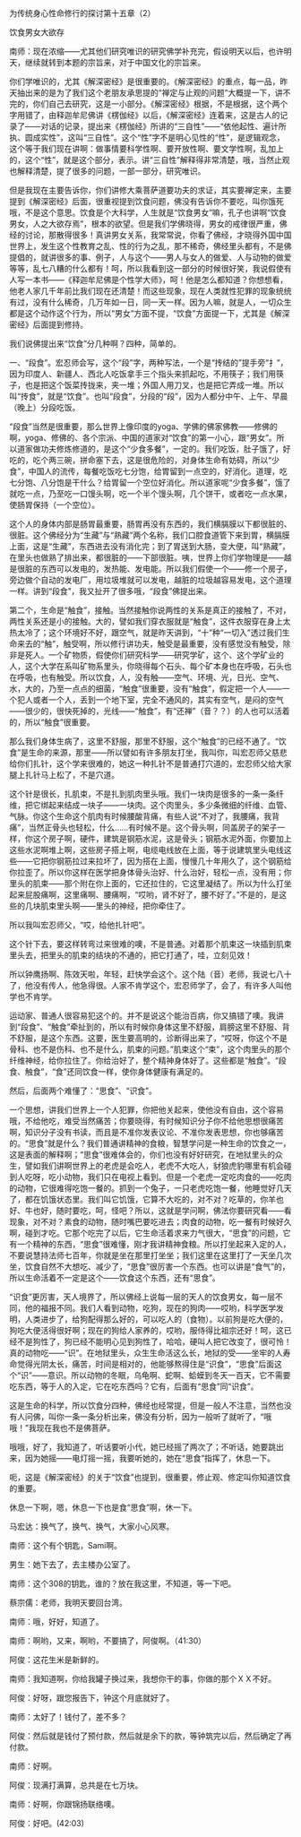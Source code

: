 为传统身心性命修行的探讨第十五章（2）

饮食男女大欲存

南师：现在浓缩——尤其他们研究唯识的研究佛学补充完，假设明天以后，也许明天，继续就转到本题的宗旨来，对于中国文化的宗旨来。

你们学唯识的，尤其《解深密经》是很重要的。《解深密经》的重点，每一品，昨天抽出来的是为了我们这个老朋友承思提的“禅定与止观的问题”大概提一下，讲不完的，你们自己去研究，这是一小部分。《解深密经》根据，不是根据，这个两个字用错了，由释迦牟尼佛讲《楞伽经》以后，《解深密经》连着来，这是古人的记录了——对话的记录，提出来《楞伽经》所讲的“三自性”——“依他起性、遍计所执、圆成实性”，这叫“三自性”。这个“性”字不是明心见性的“性”，是逻辑观念，这个等于我们现在讲啊：做事情要科学性啊、要开放性啊、要文学性啊，乱加上的，这个“性”，就是这个部分，表示。讲“三自性”解释得非常清楚，哦，当然止观也解释清楚，提了很多的问题，一部一部分，研究唯识。

但是我现在主要告诉你，你们讲修大乘菩萨道要功夫的求证，其实要禅定来，主要提到《解深密经》后面，很重视提到饮食问题，佛没有告诉你不要吃，叫你饿死哦，不是这个意思。饮食是个大科学，人生就是“饮食男女”嘛，孔子也讲啊“饮食男女，人之大欲存焉”，根本的欲望。但是我们学佛晓得，男女的戒律很严重，佛经的讨论，那散得很多！真讲男女关系，我常常说，你看了佛经，才晓得外国中国世界上，发生这个性教育之乱、性的行为之乱，那不稀奇，佛经里头都有，不是佛提倡的，就讲很多的事、例子，人与这个——男人与女人的做爱、人与动物的做爱等等，乱七八糟的什么都有！呵，所以我看到这一部分的时候很好笑，我说假使有人写一本书——《释迦牟尼佛是个性学大师》，呵！他是怎么都知道？你想想看，他老人家几千年前比我们现在还清楚！而这些现象，现在人类就性犯罪的现象统统有过，没有什么稀奇，几万年如一日，同一天一样。因为人嘛，就是人，一切众生都是这个动作这个行为，所以“男女”方面不提，“饮食”方面提一下，尤其是《解深密经》后面提到修持。

我们说佛提出来“饮食”分几种啊？四种，简单的。

一、“段食”。宏忍师会写，这个“段”字，两种写法，一个是“抟结的”提手旁“扌”，因为印度人、新疆人、西北人吃饭拿手三个指头来抓起吃，不用筷子；我们用筷子，也是把这个饭菜抟拢来，夹一堆；外国人用刀叉，也是把它弄成一堆。所以叫“抟食”，就是“饮食”。也叫“段食”，分段的“段”，因为人都分中午、上午、早晨（晚上）分段吃饭。

“段食”当然是很重要，那么世界上像印度的yoga、学佛的佛家佛教——修佛的啊，yoga、修佛的、各个宗派、中国的道家对“饮食”的第一小心，跟“男女”。所以道家做功夫修炼修道的，是这个“少食多餐”，一定的。我们吃饭，肚子饿了，好吃的，吃个两三碗，拼命塞下去，这是很危险的，对身体生命有妨碍，所以“少食”，中国人的流传，每餐吃饭吃七分饱，给胃留到一点空的，好消化。道理，吃七分饱、八分饱是干什么？给胃留一个空位好消化。所以道家呢“少食多餐”，饿了就吃一点，乃至吃一口馒头啊，吃一个半个馒头啊，几个饼干，或者吃一点水果，使肠胃保持（一个空位）。

这个人的身体内部是肠胃最重要，肠胃再没有东西的，我们横膈膜以下都很脏的、很脏。这个佛经分为“生藏”与“熟藏”两个名称，我们口腔食道管下来到胃，横膈膜上面，这是“生藏”，东西进去没有消化完；到了胃送到大肠，变大便，叫“熟藏”，在里头也做熟了排出来，都很脏的——下部很脏。咦，世界上你们学物理是——越是很脏的东西可以发电的，发热能、发电能。所以我们假使一个——修一个房子，旁边做个自动的发电厂，用垃圾堆就可以发电，越脏的垃圾越容易发电，这个道理一样。讲到“段食”，我又扯开了很多哦，“段食”佛提出来。

第二个，生命是“触食”，接触。当然接触你说两性的关系是真正的接触了，不对，两性关系还是小的接触。大的，譬如我们穿衣服就是“触食”，这件衣服穿在身上太热太冷了；这个环境好不好，跟空气，就是昨天讲到，“十”种“一切入”透过我们生命来去的“触”，触受啊，所以修行讲功夫，触受是最重要，没有感觉没有触受，除非是死人。一个矿物质，假使你们研究科学——研究学矿，这个、这个学矿业的人，这个大学在系叫矿物系里头，你晓得每个石头、每个矿本身也在呼吸，石头也在呼吸，也有触受。所以饮食，人，没有触——空气、环境、光，日光、空气、水，大的，乃至一点点的细菌，“触食”很重要，没有“触食”，假定把一个人——一个犯人或者一个人，丢到一个地下室，完全不通风的，其实有空气，是闷的空气——很少的，很快死掉的，光线——“触食”，有“还禅”（音？？）的人也可以活着的，所以“触食”很重要。

那么我们身体生病了，这里不舒服，那里不舒服，这个“触食”的已经不通了。“饮食”是生命的来源，那里——所以譬如有许多朋友打坐，我叫你，叫宏忍师父慈悲给你们扎针，这个学来很难的，她这一种扎针不是普通打穴道的，宏忍师父给大家腿上扎针马上松了，不是穴道。

这个针是很长，扎肌束，不是扎到肌肉里头哦。我们一块肉是很多的一条一条纤维，把它绑起来结成一块子——一块肉。这个肉里头，多少条微细的纤维、血管、气脉。你这个生命这个肌肉有时候腰酸背痛，有些人说“不对了，我腰痛，我背痛”，当然正骨头也轻松，什么……有时候不是。这个骨头啊，同盖房子的架子一样，你这个房子啊，硬件，建筑是钢筋水泥，这是骨头；钢筋水泥外面，你要加上这些水泥啊堆上啊，这些房子搭上啊，电缆电线放在上面，等于说建筑里头电线这些——它把你钢筋拉过来拉坏了，因为搭在上面，慢慢几十年用久了，这个钢筋给你拉歪了。所以你这样在医学把身体骨头治好、什么治好，轻松一点，没有用；你里头的肌束——那个附在你上面的，它还拉住的，它这里凝结了。所以为什么打坐起来屁股痛啊，这里痛啊、腰痛啊，“哎哟，肾不好了，腰不好了。”不是的，是这些的几块肌束里头啊——里头的神经，把你牵住了。

所以我叫宏忍师父，“哎，给他扎针吧”。

这个针下去，要这样转弯过来很难的噢，不是普通。对着那个肌束这一块插到肌束里头去，把里头的肌束的结块的不通的，把它打通了，哇，立刻见效！

所以钟鹰扬啊、陈效天啦，年轻，赶快学会这个。这个陆（音）老师，我说七八十了，他没有传人，他急得很。人家不肯学这个，宏忍师学了，会了，有许多人叫他学也不肯学。

运动家、普通人很容易犯这个的。并不是说这个能治百病，你又搞错了噢。我讲到“段食”、“触食”牵扯到的，所以有时候你身体这里不舒服，肩膀这里不舒服、背不舒服，是这个东西。这要，医生要高明的，诊断得出来了，“哎呀，你这个不是骨科、也不是伤科、也不是什么，肌束的问题。”肌束这个“束”，这个肉里头的那个纤维神经，给你拉住了。你给治好了，整个精神身体好了。这些都是“触食”。“段食、触食”，“食”还同饮食一样，使你身体健康有满足的。

然后，后面两个难懂了：“思食”、“识食”。

一个思想，讲我们世界上一个人犯罪，你把他关起来，使他没有自由，这个容易哦，不给他吃，难受当然痛苦；你要晓得，有时候知识分子你不给他思想很痛苦啊，知识分子没有书读，而且是不准你发表议论、不准你发表思想，你也够痛苦的。“思食”就是什么？我们普通讲精神的食粮，智慧学问是一种生命的饮食之一，这是表面的解释啊；“思食”很难体会的，你们也没有好好研究，在地狱里头的众生，譬如我们讲啊世界上的老虎是会吃人，老虎不大吃人，豺狼虎豹哪里有机会碰到人吃呀，吃小动物，我们只在电视上看到。但是一个老虎一定吃肉食的——吃肉的动物，它很难得吃饱一餐的。抓到一个兔子，一只老虎吃饱一餐，他睡觉好几天了，都在饥饿状态里。我们叫它饥饿，它算不大吃的，对不对？吃草的，你羊也好、牛也好，随时要吃，呵，怪吧？所以，这就是学问啊，佛法你要研究看——看现象，对不对？素食的动物，随时嘴巴要吃进去；肉食的动物，吃一餐有时候好久啊，碰到才吃。它那个吃完了以后，它生命活着求来力气很大，“思食”的问题，它有一个精神的东西，“思食”很难懂，刚才我讲精神食粮。所以打坐起来入定的人，不要说慧持法师七百年，你就是坐在那里打坐坐；我们这里在这里打了一天坐几次坐，饮食自然不大想吃、减少了，“思食”很厉害一个东西。也可以讲是“食气”的，所以生命活着不一定是这个——饮食这个东西，还有“思食”。

“识食”更厉害，天人境界了，所以佛经上说每一层的天人的饮食男女，每一层不同，他的福报不同。我们人看到动物，吃狗，现在的狗肉——哎哟，科学医学发明，人类进步了，给狗配得那么好的，可以吃人的（食物）。以前狗是吃大便的，狗吃大便活得很好啊；现在的狗给人家养的，哎哟，服侍得比祖宗还好！呵，这已经不是狗性了，狗已经不能明心见到狗性了，哈哈，硬叫人把它改变了，很可怜！真的动物吃——“识”。在地狱里头，众生生命活这么长，地狱的受——坐牢的人寿命觉得光阴太长，痛苦，时间是相对的，他能够熬得住是“识食”，“思食”后面这个“识”——意识。所以动物的冬眠，乌龟啊、蛇啊、蛤蟆到冬天一百天，它不需要吃东西，等于人的入定，它在吃东西吗？它有，后面有“思食”同“识食”。

这是生命的科学，所以饮食分四种，佛经也经常提，但是一般人不注意，当然也没有人问佛，叫你一条一条分析出来，佛没有分析，因为一般听了就听了，“哦哦！”我现在我也不是佛菩萨。

哦哦，好了，我知道了，听话要听小代，她已经摇了两次了；不听话，她要跳出来，因为她摇——电灯摇一摇，我要听她的，她在“思食”指挥了，休息一下。

呃，这是《解深密经》的关于“饮食”也提到，很重要，修止观、修定叫你知道饮食的重要。

休息一下啊，嗯，休息一下也是食“思食”啊，休一下。

马宏达：换气了，换气、换气，大家小心风寒。

南师：这个有个钥匙，Sami啊。

男生：她下去了，去主楼办公室了。

南师：这个308的钥匙，谁的？放在我这里，不知道，等一下吧。

蔡宗儒：老师，我明天要回台湾。

南师：哦，好好，知道了。

南师：啊哟，又来，啊哟，不要搞了，阿俊啊。（41:30）

阿俊：这花生米是新鲜的。

南师：我知道啊，你给我罐子换过来，我想你干的事，你做的那个ＸＸ不好。

阿俊：好呀，跟您报告下，钟这个月底就好了。

南师：太好了！钱付了，差不多？

阿俊：然后就是钱付了预付款，然后就是余下的款，等钟筑完以后，然后确定了再付款。

南师：好啊。

阿俊：现满打满算，总共是在七万块。

南师：好啊，你跟锦扬联络噢。

阿俊：好吧。(42:03)


